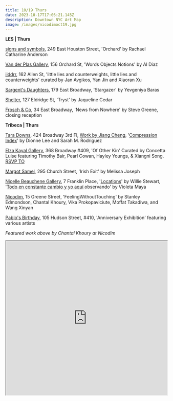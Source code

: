 ```yaml
---
title: 10/19 Thurs
date: 2023-10-17T17:05:21.145Z
description: Downtown NYC Art Map
image: /images/nicodimoct19.jpg
---
```

**L﻿ES | Thurs**

[signs and symbols](https://www.signsandsymbols.art/exhibitions/orchard), 249 East Houston Street, 'Orchard' by Rachael Catharine Anderson

[Van der Plas Gallery](https://www.vanderplasgallery.com/), 156 Orchard St, 'Words Objects Notions' by Al Diaz

[iiddrr](https://iidrr.com/Yan-Jin-Xiaoran-Xu), 162 Allen St, 'little lies and counterweights, little lies and counterweights' curated by Jan Avgikos, Yan Jin and Xiaoran Xu

[Sargent's Daughters](https://www.sargentsdaughters.com/yevgeniya-baras-stargazer), 179 East Broadway, 'Stargazer' by Yevgeniya Baras

[S﻿helter](https://www.shelternyc.com/), 127 Eldridge St, 'Tryst' by Jaqueline Cedar

[Frosch & Co](https://froschandco.com/), 34 East Broadway, 'News from Nowhere' by Steve Greene, closing reception

**Tribeca | Thurs**

[Tara Downs](https://taradowns.com/), 424 Broadway 3rd Fl, [Work by Jiang Cheng](https://taradowns.com/exhibitions/jiang-cheng-2023), '[Compression Index](https://taradowns.com/exhibitions/dionne-lee-sarah-m-rodriguez)' by Dionne Lee and Sarah M. Rodriguez

[Elza Kayal Gallery](https://elzakayal.com/of-other-kin/), 368 Broadway #409, 'Of Other Kin' Curated by Concetta Luise featuring Timothy Bair, Pearl Cowan, Hayley Youngs, & Xiangni Song. [RSVP TO ](info@elzakayal.com)

[Margot Samel](https://www.margotsamel.com/exhibition/irish-exit/), 295 Church Street, 'Irish Exit' by Melissa Joseph

[Nicelle Beauchene Gallery](https://nicellebeauchene.com/exhibition-archive/), 7 Franklin Place, '[Locations](https://nicellebeauchene.com/exhibitions/locations/)' by Willie Stewart, '[Todo en constante cambio y yo aquí ](https://nicellebeauchene.com/exhibitions/todo-en-constante-cambio-y-yo-aqui-observando/)observando' by Violeta Maya

[Nicodim](https://www.nicodimgallery.com/), 15 Greene Street, 'FeelingWithoutTouching' by Stanley Edmondson, Chantal Khoury, Vika Prokopaviciute, Moffat Takadiwa, and Wang Xinyan

[Pablo's Birthday](https://pablosbirthday.com/exhibitions/111-pablo-s-21st-birthday-the-anniversary-exhibition/), 105 Hudson Street, #410, 'Anniversary Exhibition' featuring various artists

*F﻿eatured work above by Chantal Khoury at Nicodim*

<iframe src="https://www.google.com/maps/d/u/1/embed?mid=1VainODIZApLuDaqnH9rT00qmvD79jgQ&ehbc=2E312F" width="100%" height="480"></iframe>